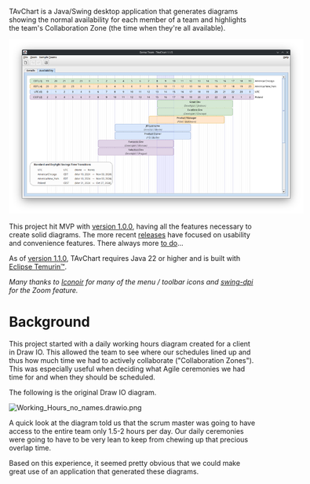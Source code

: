 TAvChart is a Java/Swing desktop application that generates diagrams showing the 
normal availability for each member of a team and highlights the team's
Collaboration Zone (the time when they're all available).

<div style="width:600px">

![tav-chart-1.1.5.png](docs/tav-chart-1.1.5.png)
</div>

This project hit MVP with 
[version 1.0.0](https://github.com/johndrothe/swing_working_hours/releases/tag/version-1.0.0),
having all the features necessary to create solid diagrams. The more recent
[releases](https://github.com/johndrothe/TAvChart/releases) have focused on usability and 
convenience features. There always more [to do](docs/TODO.md)...

As of [version 1.1.0](https://github.com/johndrothe/swing_working_hours/releases/tag/version-1.1.0),
TAvChart requires Java 22 or higher and is built with 
[Eclipse Temurin™](https://adoptium.net/temurin/releases/?version=22).

_Many thanks to [Iconoir](https://iconoir.com/) for many of the menu / toolbar icons and
[swing-dpi](https://github.com/lukeu/swing-dpi/tree/master) for the Zoom feature._

# Background
This project started with a daily working hours diagram created for a client in Draw IO.
This allowed the team to see where our schedules lined up and thus how much time we had
to actively collaborate ("Collaboration Zones"). This was especially useful when deciding
what Agile ceremonies we had time for and when they should be scheduled.

The following is the original Draw IO diagram.

<div style="width:600px">

![Working_Hours_no_names.drawio.png](docs/Working_Hours_no_names.drawio.png)
</div>

A quick look at the diagram told us that the scrum master was going to have
access to the entire team only 1.5-2 hours per day. Our daily ceremonies were going to
have to be very lean to keep from chewing up that precious overlap time.

Based on this experience, it seemed pretty obvious that we could make great use of an
application that generated these diagrams.
